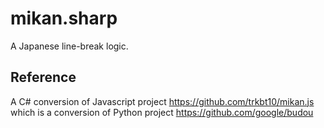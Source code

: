 # mikan.sharp

A Japanese line-break logic.

## Reference
A C# conversion of Javascript project https://github.com/trkbt10/mikan.js which is a conversion of Python project https://github.com/google/budou
